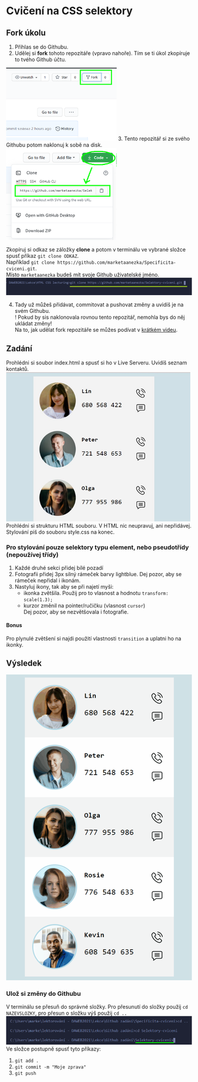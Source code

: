 # Cvičení na CSS selektory

## Fork úkolu

1. Přihlas se do Githubu.
2. Udělej si **fork** tohoto repozitáře (vpravo nahoře). Tím se ti úkol zkopíruje to tvého Github účtu.  
<img src="git/fork.png" alt="fork" width="300px" /> 
3. Tento repozitář si ze svého Githubu potom naklonuj k sobě na disk.
<img src="git/clone.png" alt="clone" width="300px" /> 

Zkopíruj si odkaz se záložky **clone** a potom v terminálu ve vybrané složce spusť příkaz `git clone ODKAZ`.   
Například `git clone https://github.com/marketaanezka/Specificita-cviceni.git`.   
Místo `marketaanezka` budeš mít svoje Github uživatelské jméno.   
<img src="git/gitclone.png" alt="gitclone" width="700px" />  

4. Tady už můžeš přidávat, commitovat a pushovat změny a uvidíš je na svém Githubu.   
! Pokud by sis naklonovala rovnou tento repozitář, nemohla bys do něj ukládat změny!   
Na to, jak udělat fork repozitáře se můžes podívat v [krátkém videu](https://youtu.be/K7rE3jRCjD4).   
## Zadání   
Prohlédni si soubor index.html a spusť si ho v Live Serveru. Uvidíš seznam kontaktů.   
<img src="selektory_zadani.jpg" alt="Selektory zadani" width="500px" />    
Prohlédni si strukturu HTML souboru. V HTML nic neupravuj, ani nepřidávej. Stylování piš do souboru style.css na konec.   

### Pro stylování pouze selektory typu element, nebo pseudotřídy (nepoužívej třídy)   
1. Každé druhé sekci přidej bílé pozadí    
2. Fotografii přidej 3px silný rámeček barvy lightblue. Dej pozor, aby se rámeček nepřidal i ikonám.     
3. Nastyluj ikony, tak aby se při najetí myši:   
    - ikonka zvětšila. Použij pro to vlasnost a hodnotu `transform: scale(1.3);`   
    - kurzor změnil na pointer/ručičku (vlasnost `cursor`)  
Dej pozor, aby se nezvětšovala i fotografie.   
#### Bonus    
Pro plynulé zvětšení si najdi použití vlastnosti `transition` a uplatni ho na ikonky.     

## Výsledek      
![Selektory_vysledek](selektory_result.gif)     

### Ulož si změny do Githubu     
V terminálu se přesuň do správné složky. Pro přesunutí do složky použij  `cd NAZEVSLOZKY`, pro přesun o složku výš použij `cd ..`   
<img src="git/folder.png" alt="folder" width="700px" />    
Ve složce postupně spusť tyto příkazy:    

1. `git add .`
2. `git commit -m "Moje zprava"`
3. `git push`
